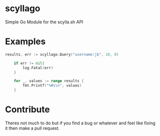 # scyllago
Simple Go Module for the scylla.sh API

# Examples

```go
results, err := scyllago.Query("username:jb", 10, 0)

	if err != nil{
		log.Fatal(err)
	}

	for _, values := range results {
		fmt.Printf("%#v\n", values)
	}
```

# Contribute

Theres not much to do but if you find a bug or whatever and feel like fixing it then make a pull request.